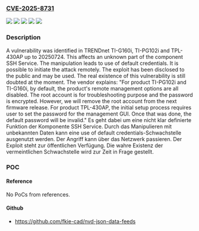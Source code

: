 ### [CVE-2025-8731](https://cve.mitre.org/cgi-bin/cvename.cgi?name=CVE-2025-8731)
![](https://img.shields.io/static/v1?label=Product&message=TI-G160i&color=blue)
![](https://img.shields.io/static/v1?label=Product&message=TI-PG102i&color=blue)
![](https://img.shields.io/static/v1?label=Product&message=TPL-430AP&color=blue)
![](https://img.shields.io/static/v1?label=Version&message=20250724%20&color=brightgreen)
![](https://img.shields.io/static/v1?label=Vulnerability&message=Use%20of%20Default%20Credentials&color=brightgreen)

### Description

A vulnerability was identified in TRENDnet TI-G160i, TI-PG102i and TPL-430AP up to 20250724. This affects an unknown part of the component SSH Service. The manipulation leads to use of default credentials. It is possible to initiate the attack remotely. The exploit has been disclosed to the public and may be used. The real existence of this vulnerability is still doubted at the moment. The vendor explains: "For product TI-PG102i and TI-G160i, by default, the product's remote management options are all disabled. The root account is for troubleshooting purpose and the password is encrypted. However, we will remove the root account from the next firmware release. For product TPL-430AP, the initial setup process requires user to set the password for the management GUI. Once that was done, the default password will be invalid."
Es geht dabei um eine nicht klar definierte Funktion der Komponente SSH Service. Durch das Manipulieren mit unbekannten Daten kann eine use of default credentials-Schwachstelle ausgenutzt werden. Der Angriff kann über das Netzwerk passieren. Der Exploit steht zur öffentlichen Verfügung. Die wahre Existenz der vermeintlichen Schwachstelle wird zur Zeit in Frage gestellt.

### POC

#### Reference
No PoCs from references.

#### Github
- https://github.com/fkie-cad/nvd-json-data-feeds

